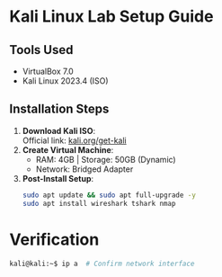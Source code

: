 # Kali Linux Lab Setup Guide

## Tools Used
- VirtualBox 7.0
- Kali Linux 2023.4 (ISO)

## Installation Steps
1. **Download Kali ISO**:  
   Official link: [kali.org/get-kali](https://www.kali.org/get-kali/)
2. **Create Virtual Machine**:
   - RAM: 4GB | Storage: 50GB (Dynamic)
   - Network: Bridged Adapter
3. **Post-Install Setup**:
   ```bash
   sudo apt update && sudo apt full-upgrade -y
   sudo apt install wireshark tshark nmap

# Verification

  ```bash
  kali@kali:~$ ip a  # Confirm network interface
  ```
